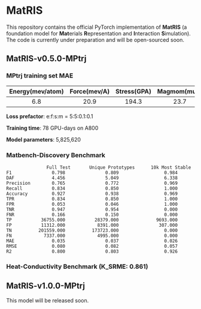 # MatRIS
This repository contains the official PyTorch implementation of **MatRIS** (a foundation model for **Mat**erials **R**epresentation and **I**nteraction **S**imulation). 
The code is currently under preparation and will be open-sourced soon.

## MatRIS-v0.5.0-MPtrj
### MPtrj training set MAE
| Energy(mev/atom) | Force(mev/A) | Stress(GPA) | Magmom(muB)|
|:--------:|:--------:|:--------:|:--------:|
|    6.8   |   20.9   |   194.3  |   23.7   |

**Loss prefactor**: e:f:s:m = 5:5:0.1:0.1

**Training time**: 78 GPU-days on A800 

**Model parameters**: 5,825,620

### Matbench-Discovery Benchmark
```
               Full Test       Unique Prototypes      10k Most Stable
F1               0.798               0.809                 0.984
DAF              4.456               5.049                 6.338
Precision        0.765               0.772                 0.969
Recall           0.834               0.850                 1.000
Accuracy         0.927               0.938                 0.969
TPR              0.834               0.850                 1.000
FPR              0.053               0.046                 1.000
TNR              0.947               0.954                 0.000
FNR              0.166               0.150                 0.000
TP           36755.000           28379.000              9693.000
FP           11312.000            8391.000               307.000
TN          201559.000          173723.000                 0.000
FN            7337.000            4995.000                 0.000
MAE              0.035               0.037                 0.026
RMSE             0.080               0.082                 0.057
R2               0.800               0.803                 0.926
```

###  Heat-Conductivity Benchmark (K_SRME: 0.861)

## MatRIS-v1.0.0-MPtrj
This model will be released soon.
